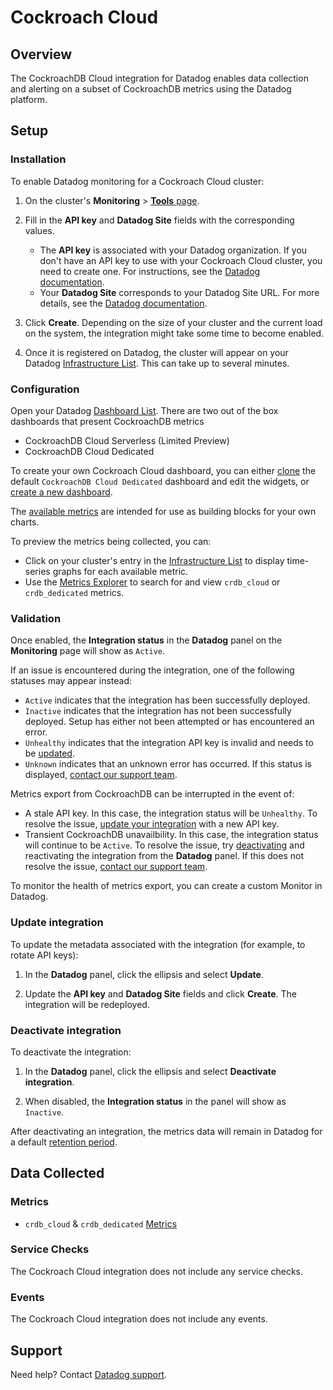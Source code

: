 # Cockroach Cloud
 
## Overview

The CockroachDB Cloud integration for Datadog enables data collection and alerting on a subset of CockroachDB metrics using the Datadog platform. 

## Setup
 
### Installation
 
To enable Datadog monitoring for a Cockroach Cloud cluster:

1. On the cluster's **Monitoring** > [**Tools** page][14].

2. Fill in the **API key** and **Datadog Site** fields with the corresponding values.
    - The **API key** is associated with your Datadog organization. If you don't have an API key to use with your Cockroach Cloud cluster, you need to create one. For instructions, see the [Datadog documentation][2].
    - Your **Datadog Site** corresponds to your Datadog Site URL. For more details, see the [Datadog documentation][3].

3. Click **Create**.  Depending on the size of your cluster and the current load on the system, the integration might take some time to become enabled.

4. Once it is registered on Datadog, the cluster will appear on your Datadog [Infrastructure List][4]. This can take up to several minutes.
 
### Configuration
 
Open your Datadog [Dashboard List][5]. There are two out of the box dashboards that present CockroachDB metrics
- CockroachDB Cloud Serverless (Limited Preview)
- CockroachDB Cloud Dedicated

To create your own Cockroach Cloud dashboard, you can either [clone][6] the default `CockroachDB Cloud Dedicated` dashboard and edit the widgets, or [create a new dashboard][7].

The [available metrics][8] are intended for use as building blocks for your own charts.

To preview the metrics being collected, you can:

- Click on your cluster's entry in the [Infrastructure List][4] to display time-series graphs for each available metric.
- Use the [Metrics Explorer][9] to search for and view `crdb_cloud` or `crdb_dedicated` metrics.
 
### Validation
 
Once enabled, the **Integration status** in the **Datadog** panel on the **Monitoring** page will show as `Active`.

If an issue is encountered during the integration, one of the following statuses may appear instead:
- `Active` indicates that the integration has been successfully deployed.
- `Inactive` indicates that the integration has not been successfully deployed. Setup has either not been attempted or has encountered an error.
- `Unhealthy` indicates that the integration API key is invalid and needs to be [updated](#update-integration).
- `Unknown` indicates that an unknown error has occurred. If this status is displayed, [contact our support team][10].

Metrics export from CockroachDB can be interrupted in the event of:

- A stale API key. In this case, the integration status will be `Unhealthy`. To resolve the issue, [update your integration](#update-integration) with a new API key.
- Transient CockroachDB unavailbility. In this case, the integration status will continue to be `Active`. To resolve the issue, try [deactivating](#deactivate-integration) and reactivating the integration from the **Datadog** panel. If this does not resolve the issue, [contact our support team][10].

To monitor the health of metrics export, you can create a custom Monitor in Datadog. 

### Update integration

To update the metadata associated with the integration (for example, to rotate API keys):

1. In the **Datadog** panel, click the ellipsis and select **Update**.

1. Update the **API key** and **Datadog Site** fields and click **Create**. The integration will be redeployed. 

### Deactivate integration

To deactivate the integration:

1. In the **Datadog** panel, click the ellipsis and select **Deactivate integration**.

1. When disabled, the **Integration status** in the panel will show as `Inactive`.

After deactivating an integration, the metrics data will remain in Datadog for a default [retention period][11]. 

## Data Collected

### Metrics

- `crdb_cloud` & `crdb_dedicated` [Metrics][13]

### Service Checks

The Cockroach Cloud integration does not include any service checks.

### Events

The Cockroach Cloud integration does not include any events.
 
## Support
 
Need help? Contact [Datadog support][12].


[1]: https://www.cockroachlabs.com/docs/cockroachcloud/essential-metrics
[2]: https://docs.datadoghq.com/account_management/api-app-keys/#add-an-api-key-or-client-token
[3]: https://docs.datadoghq.com/getting_started/site/
[4]: https://docs.datadoghq.com/infrastructure/list/
[5]: https://app.datadoghq.com/dashboard/lists
[6]: https://docs.datadoghq.com/dashboards/configure/#configuration-actions
[7]: https://docs.datadoghq.com/dashboards/#new-dashboard
[8]: https://docs.datadoghq.com/integrations/cockroachdb_dedicated/#data-collected
[9]: https://docs.datadoghq.com/metrics/explorer/
[10]: https://support.cockroachlabs.com/
[11]: https://docs.datadoghq.com/developers/guide/data-collection-resolution-retention/
[12]: https://docs.datadoghq.com/help/
[13]: https://github.com/DataDog/integrations-extras/blob/master/cockroachdb_dedicated/metadata.csv
[14]: https://www.cockroachlabs.com/docs/cockroachcloud/tools-page
